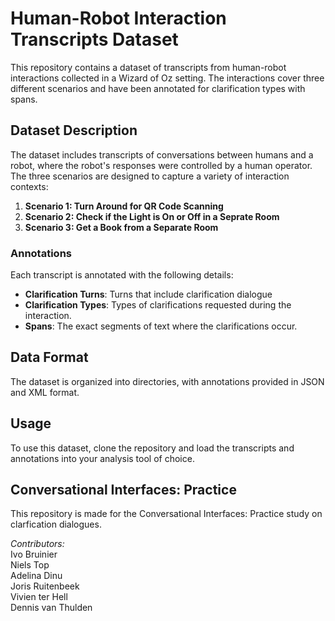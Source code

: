 # Human-Robot Interaction Transcripts Dataset

This repository contains a dataset of transcripts from human-robot interactions collected in a Wizard of Oz setting. The interactions cover three different scenarios and have been annotated for clarification types with spans.

## Dataset Description

The dataset includes transcripts of conversations between humans and a robot, where the robot's responses were controlled by a human operator. The three scenarios are designed to capture a variety of interaction contexts:

1. **Scenario 1: Turn Around for QR Code Scanning**
2. **Scenario 2: Check if the Light is On or Off in a Seprate Room**
3. **Scenario 3: Get a Book from a Separate Room**

### Annotations

Each transcript is annotated with the following details:

- **Clarification Turns**: Turns that include clarification dialogue
- **Clarification Types**: Types of clarifications requested during the interaction.
- **Spans**: The exact segments of text where the clarifications occur.

## Data Format

The dataset is organized into directories, with annotations provided in JSON and XML format.

## Usage

To use this dataset, clone the repository and load the transcripts and annotations into your analysis tool of choice.

## Conversational Interfaces: Practice
This repository is made for the Conversational Interfaces: Practice study on clarfication dialogues. 

*Contributors:* \
Ivo Bruinier \
Niels Top \
Adelina Dinu \
Joris Ruitenbeek \
Vivien ter Hell \
Dennis van Thulden
